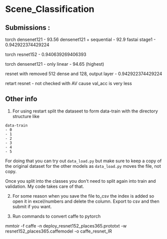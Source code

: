 
# Scene_Classification

## Submissions :

torch densenet121 - 93.56
densenet121 + sequential - 92.9
fastai stage1 - 	0.942922374429224

torch resnet152 - 0.940639269406393

torch densenet121 - only linear - 94.65 (highest)

resnet with removed 512 dense and 128, output layer - 0.942922374429224

retart resnet - not checked with AV cause val_acc is very less


## Other info

1. For using restart split the dataseet to form data-train with the directory structure like

```
data-train
- 0
- 1
- 2
- 3
- 4
- 5
```

For doing that you can try out `data_load.py` but make sure to keep a copy of the original dataset for the other models as `data_load.py` moves the file, not copy.

Once you split into the classes you don't need to split again into train and validation. My code takes care of that.

2. For some reason when you save the file to_csv the index is added so open it in excel/numbers and delete the column. Export to csv and then submit if you want.


3. Run commands to convert caffe to pytorch

 mmtoir -f caffe -n deploy_resnet152_places365.prototxt -w resnet152_places365.caffemodel -o caffe_resnet_IR
